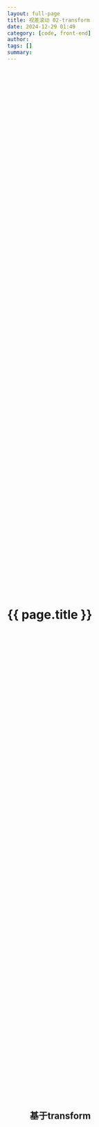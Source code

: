 ```yaml
---
layout: full-page
title: 视差滚动 02-transform
date: 2024-12-29 01:49
category: [code, front-end]
author: 
tags: []
summary: 
---
```

<style>
  .home-root {
    perspective: 1px;
    height: 100vh;
    overflow-x: hidden;
    overflow-y: auto;
    position: relative;
  }

  .layer {
    position: absolute;
    top: 0;
    left: 0;
    right: 0;
    bottom: 0;
    background-size: cover;
    background-position: center;
    transform: translateZ(var(--z));
    backface-visibility: hidden; /* 改善性能 */
  }

  #title-1 {
    z-index: 2;
    top: 30vh;
  }

  #ani-1-1 {
    position: relative;
    margin-top: 10vh;
    margin-left: 5vw;
    transform: translateZ(-0.02px);
    top: 50vh;
  }

  #ani-1-2 {
    position: relative;
    margin-top: 10vh;
    top: 120vh;
    transform: translateZ(-0.9px);
  }
  #ani-2-1 {
    margin-top: 10vh;
    top: 200vh;
  }

  #ani-2-2 {
    margin-top: 8vh;
    margin-left: 5vw;
    top: 220vh;
  }

  #ani-2-2 li {
    margin-top: 4vh;
  }

  .contact-alias {
    text-transform: uppercase;
  }

  #ani-3-1 {
    margin-top: 5vh;
    text-align: center;
    text-transform: uppercase;
    top: 330vh;
  }

  #ani-3-2 {
    list-style: none;
    display: flex;
    margin: 20vh auto 0;
    width: fit-content;
    top: 330vh;
  }

  #ani-3-2 li {
    margin-right: 1.1rem;
    margin-left: 1.1rem;
  }

  .icon {
    position: relative;
    font-size: 2.2rem;
    line-height: 1;
  }

  .icon::before {
    font-family: 'remixicon' !important;
    font-size: 2.2rem;
    position: relative;
    transition: all .2s ease;
    display: inline-block;
  }

  .icon-tip {
    pointer-events: none;
    touch-action: none;

    font-size: 0.5rem;
    color: var(--ly-background-color);
    background-color: var(--ly-font-color-2);
    padding: 5px;
    border-radius: 5px;

    opacity: 0;
    position: absolute;
    bottom: 100%;
    left: 50%;
    transform: translateX(-50%) translateY(-2.2rem);
    transition: all .2s ease;
  }

  @keyframes shake {
    0% { transform: translate(1px, 1px) rotate(0deg); }
    10% { transform: translate(-1px, -2px) rotate(-1deg); }
    20% { transform: translate(-3px, 0px) rotate(1deg); }
    30% { transform: translate(3px, 2px) rotate(0deg); }
    40% { transform: translate(1px, -1px) rotate(1deg); }
    50% { transform: translate(-1px, 2px) rotate(-1deg); }
    60% { transform: translate(-3px, 1px) rotate(0deg); }
    70% { transform: translate(3px, 1px) rotate(-1deg); }
    80% { transform: translate(-1px, -1px) rotate(1deg); }
    90% { transform: translate(1px, 2px) rotate(0deg); }
    100% { transform: translate(1px, -2px) rotate(-1deg); }
  }
  .icon:hover::before {
    animation: shake 0.82s cubic-bezier(.36,.07,.19,.97) both;
    transform: translate3d(0, 0, 0);
    backface-visibility: hidden;
    perspective: 1000px;
  }
  .icon:hover .icon-tip {
    transform: translateX(-50%) translateY(-1rem) scale(1.5);
    opacity: 1;
  }

</style>
<div class="home-root">
  <h1 id="title-1" class="layer" data-z="-1">{{ page.title }}</h1>
  <h2 id="ani-1-1" class="layer" data-z="-1">基于transform</h2>
  <h3 id="ani-1-2" class="layer" data-z="-0.2">总体评价：用css实现，快速上手，但是要做出好效果非常不容易</h3>
  <h2 id="ani-2-1" class="layer" data-z="-1">技术核心有几点</h2>
  <ul id="ani-2-2" class="layer" data-z="-0.1">
    <li>父元素设置 perspective</li>
    <li>子元素设置 translateZ</li>
    <li>滚动时更新 translateY</li>
  </ul>
  <ui id="ani-3-2" class="layer" data-z="-1">
    {%- for s in site.social -%}
      <li>
        <a title="{{ s.alias }}" class="contact-alias" href="{{ s.url }}" target="_blank">
          <i class="{{ s.icon }} icon">
            <h5 class="icon-tip">{{ s.alias }}</h5>
          </i>
        </a>
      </li>
    {%- endfor -%}
  </ui>
  <h6 id="ani-3-1" class="layer" data-z="-1">Contact</h6>
</div>

<script>
const scene = document.querySelector('.home-root');
const layers = document.querySelectorAll('.layer');

function handleScroll() {
  const scrollPosition = scene.getBoundingClientRect().top;
  layers.forEach(layer => {
    console.log('==', layer);
    const depth = parseFloat(layer.dataset['z']);
    const factor = -(depth / Math.abs(depth)) * Math.min(Math.abs(depth), Math.abs(scrollPosition));
    layer.style.transform = `translateZ(${depth}px) translateY(${factor}px)`;
  });
}

// 监听滚动事件
scene.addEventListener('scroll', handleScroll);
window.addEventListener('resize', handleScroll);

// 初始化调用
handleScroll();

</script>